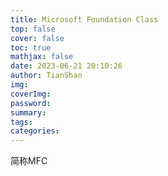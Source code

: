 ```yaml
---
title: Microsoft Foundation Class
top: false
cover: false
toc: true
mathjax: false
date: 2023-06-21 20:10:26
author: TianShan
img:
coverImg:
password:
summary:
tags:
categories:
---
```

简称MFC